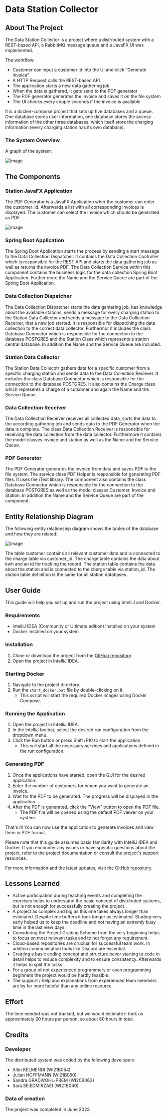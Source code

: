 # Data Station Collector


## About The Project

The Data Station Collector is a project where a distributed system with a REST-based API, a RabbitMQ message queue and a JavaFX UI was implemented.

The workflow:
* Customer can input a customer id into the UI and click “Generate Invoice”
* A HTTP Request calls the REST-based API
* The application starts a new data gathering job
* When the data is gathered, it gets send to the PDF generator
* The PDF generator generates the invoice and saves it on the file system
* The UI checks every couple seconds if the invoice is available

It is a docker-compose project that sets up five databases and a queue. One database stores user information, one database stores the access information of the other three databases, which itself store the charging information (every charging station has its own database). 

### The System Overview

A graph of the system:

![image](https://github.com/altink7/Station_DISYS_Project/assets/84073745/990028b7-0399-4cd3-a27e-a200808423de)


## The Components

### Station JavaFX Application

The PDF Generator is a JavaFX Application wher the customer can enter the customer_id. Afterwards a list with all corresponding invoices is displayed. The customer can select the invoice which should be generated as PDF.

![image](https://github.com/altink7/Station_DISYS_Project/assets/84073745/9ef99749-3732-4c94-939e-9aed938a2ecb)

### Spring Boot Application

The Spring Boot Application starts the process by sending a start message to the Data Collection Dispatcher. It contains the Data Collection Controller which is responsible for the REST API and starts the data gathering job as well as returns the invoice PDF. The Data Collection Service within this component contains the business logic for the data collection Spring Boot Application. Further more the Name and the Service Queue are part of the Spring Boot Application.

### Data Collection Dispatcher

The Data Collection Dispatcher starts the data gahtering job, has knowledge about the available stations, sends a message for every charging station to the Station Data Collector and sends a message to the Data Collection Receiver, that a new job started. It is responsible for dispatching the data collection to the correct data collector. Furthermor it includes the class Database Connector which is responsible for the connection to the database POSTGRES and the Station Class which represents a station central database. In addition the Name and the Service Queue are included.

### Station Data Collector

The Station Data Collecotr gathers data for a specific customer from a specific charging station and sends data to the Data Collection Reciever. It includes the class Database Connector which is responsible for the connection to the database POSTGRES. It also contains the Charge class which represents a charge of a cutsomer and again the Name and the Service Queue.

### Data Collection Receiver

The Data Collection Receiver receives all collected data, sorts the data to the according gathering job and sends data to the PDF Generator when the data is complete. The class Data Collection Receiver is responsible for receiving the data collection from the data collector. Furthermore it contains the model classes invoice and station as well as the Name and the Service Queue.

### PDF Generator

The PDF Generator generates the invoice from data and saves PDF to the file system. The service class PDF Helper is responsible for generating PDF files. It uses the iText library. The component also contains the class Database Connector which is responsible for the connection to the database POSTGRES as well as the model classes Customer, Invoice and Station. In addition the Name and the Service Queue are part of the component.


## Entity Relationship Diagram

The following entity relationship diagram shows the tables of the database and how they are related:

![image](https://github.com/altink7/Station_DISYS_Project/assets/84073745/6b2cdaf6-f04d-4fc7-a0d0-d316b115f325)

The table customer contains all relevant customer data and is connected to the charge table via customer_id. The charge table contains the data about kwh and an id for tracking the record. The station table contains the data about the station and is connected to the charge table via station_id. The station table definition is the same for all station databases.


## User Guide

This guide will help you set up and run the project using IntelliJ and Docker.

### Requirements

- IntelliJ IDEA (Community or Ultimate edition) installed on your system
- Docker installed on your system

### Installation

1. Clone or download the project from the [GitHub repository](https://github.com/altink7/Station_DISYS_Project.git).
2. Open the project in IntelliJ IDEA.

### Starting Docker

1. Navigate to the project directory.
2. Run the `start_docker.bat` file by double-clicking on it.
   - This script will start the required Docker images using Docker Compose.

### Running the Application

1. Open the project in IntelliJ IDEA.
2. In the IntelliJ toolbar, select the desired run configuration from the dropdown menu.
3. Click the Run button or press Shift+F10 to start the application.
   - This will start all the necessary services and applications defined in the run configuration.

### Generating PDF

1. Once the applications have started, open the GUI for the desired application.
2. Enter the number of customers for whom you want to generate an invoice.
3. Wait for the PDF to be generated. The progress will be displayed in the application.
4. After the PDF is generated, click the "View" button to open the PDF file.
   - The PDF file will be opened using the default PDF viewer on your system.

That's it! You can now use the application to generate invoices and view them in PDF format.

Please note that this guide assumes basic familiarity with IntelliJ IDEA and Docker. If you encounter any issues or have specific questions about the project, refer to the project documentation or consult the project's support resources.

For more information and the latest updates, visit the [GitHub repository](https://github.com/altink7/Station_DISYS_Project.git).


## Lessons Learned

- Active participation during teaching events and completing the exercises helps to understand the basic concept of distributed systems, but is not enough for successfully creating the project.
- A project as complex and big as this one takes always longer than estimated. Despite time buffers it took longer as estimated. Starting very early helped us to keep the deadline and not having an extremly busy time in the last view days.
- Considering the Project Grading Scheme from the very beginning helps to focus on most relevant tasks and to not forget any requirement.
- Cloud-based repositories are cruciual for successful team work. In additon communication tools like Discord are essential.
- Creating a basic coding concept and structure bevor starting to code in detail helps to reduce complexity and to ensure consistency. Afterwards it helps to split the tasks.
- For a group of not experienced programmers or even programming beginners the project would be hardly feasible.
- The support / help and explanations from experienced team members are by far more helpful than any online resource.


## Effort

The time needed was not tracked, but we would estimate it took us approximately 20 hours per person, so about 80 hours in total.


## Credits

### Developer

The distributed system was coded by the following developers:
- Altin KELMENDI (WI21B054)
- Julian HOFFMANN (WI21B050)
- Sandra GRADWOHL-PREM (WI20B063)
- Sara SEIEDMIRZAEI (WI21B040)

### Data of creation

The project was completed in June 2023.
